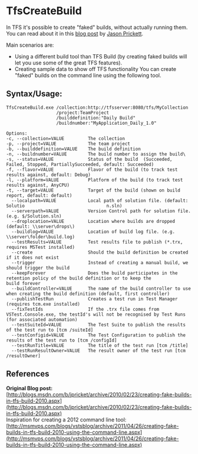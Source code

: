 TfsCreateBuild
==============

In TFS it's possible to create "faked" builds, without actually running them. You can read about it in this [blog post](http://blogs.msdn.com/b/jpricket/archive/2010/02/23/creating-fake-builds-in-tfs-build-2010.aspx) by [Jason Prickett](http://social.msdn.microsoft.com/profile/jason%20prickett%20-%20msft/).

Main scenarios are:

 - Using a different build tool than TFS Build 
(by creating faked builds will let you use some of the great TFS features).
 - Creating sample data to show off TFS functionality
You can create "faked" builds on the command line using the following tool.

## Syntax/Usage:

    TfsCreateBuild.exe /collection:http://tfsserver:8080/tfs/MyCollection 
                       /project:TeamProject 
                       /builddefinition:"Daily Build"
                       /buildnumber:"MyApplication_Daily_1.0"

    Options:
    -c, --collection=VALUE         The collection
    -p, --project=VALUE            The team project
    -b, --builddefinition=VALUE    The build definition
    -n, --buildnumber=VALUE        The build number to assign the build\
    -s, --status=VALUE             Status of the build  (Succeeded, Failed, Stopped, PartiallySucceeded, default: Succeeded)
    -f, --flavor=VALUE             Flavor of the build (to track test results against, default: Debug)
    -l, --platform=VALUE           Platform of the build (to track test results against, AnyCPU)
    -t, --target=VALUE             Target of the build (shown on build report, default: default)
      --localpath=VALUE            Local path of solution file. (default: Solutio                               n.sln)
      --serverpath=VALUE           Version Control path for solution file. (e.g. $/Solution.sln)
      --droplocation=VALUE         Location where builds are dropped (default: \\server\drops\)
      --buildlog=VALUE             Location of build log file. (e.g. \\server\folder\build.log)
      --testResults=VALUE          Test results file to publish (*.trx, requires MSTest installed)
      --create                     Should the build definition be created if it does not exist
      --trigger                    Instead of creating a manual build, we should trigger the build
      --keepForever                Does the build participates in the retention policy of the build definition or to keep the                                build forever
      --buildController=VALUE      The name of the build controller to use when creating the build definition (default, first controller)
      --publishTestRun             Creates a test run in Test Manager (requires tcm.exe installed)
      --fixTestIds                 If the .trx file comes from VSTest.Console.exe, the testId's will not be recognised by Test Runs (for associated automation)
      --testSuiteId=VALUE          The Test Suite to publish the results of the test run to [tcm /suiteId]
      --testConfigid=VALUE         The Test Configuration to publish the results of the test run to [tcm /configId]
      --testRunTitle=VALUE         The title of the test run [tcm /title]
      --testRunResultOwner=VALUE   The result owner of the test run [tcm /resultOwner]

## References
**Original Blog post:** [http://blogs.msdn.com/b/jpricket/archive/2010/02/23/creating-fake-builds-in-tfs-build-2010.aspx](http://blogs.msdn.com/b/jpricket/archive/2010/02/23/creating-fake-builds-in-tfs-build-2010.aspx)  
Inspiration for creating a 2012 command line tool: [http://msmvps.com/blogs/vstsblog/archive/2011/04/26/creating-fake-builds-in-tfs-build-2010-using-the-command-line.aspx](http://msmvps.com/blogs/vstsblog/archive/2011/04/26/creating-fake-builds-in-tfs-build-2010-using-the-command-line.aspx)
